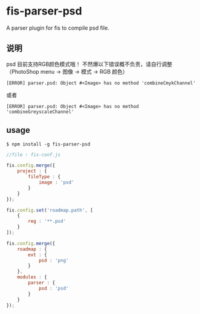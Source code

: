 fis-parser-psd
==================

A parser plugin for fis to compile psd file.

## 说明

psd 目前支持RGB颜色模式哦！
不然爆以下错误概不负责，请自行调整（PhotoShop menu -> 图像 -> 模式 -> RGB 颜色）
```
[ERROR] parser.psd: Object #<Image> has no method 'combineCmykChannel'
```
或者
```
[ERROR] parser.psd: Object #<Image> has no method 'combineGreyscaleChannel'
```


## usage

    $ npm install -g fis-parser-psd


```javascript
//file : fis-conf.js

fis.config.merge({
    project : {
        fileType : {
            image : 'psd'
        }
    }
});

fis.config.set('roadmap.path', [
    {
        reg : '**.psd'
    }
]);

fis.config.merge({
    roadmap : {
        ext : {
            psd : 'png'
        }
    },
    modules : {
        parser : {
            psd : 'psd'
        }
    }
});

```
